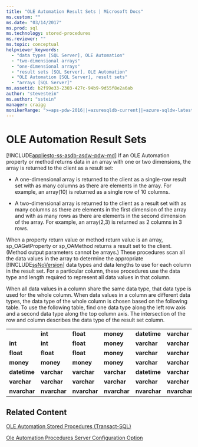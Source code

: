 ```yaml
---
title: "OLE Automation Result Sets | Microsoft Docs"
ms.custom: ""
ms.date: "03/14/2017"
ms.prod: sql
ms.technology: stored-procedures
ms.reviewer: ""
ms.topic: conceptual
helpviewer_keywords: 
  - "data types [SQL Server], OLE Automation"
  - "two-dimensional arrays"
  - "one-dimensional arrays"
  - "result sets [SQL Server], OLE Automation"
  - "OLE Automation [SQL Server], result sets"
  - "arrays [SQL Server]"
ms.assetid: b2f99e33-2303-427c-94b9-9d55f8e2a6ab
author: "stevestein"
ms.author: "sstein"
manager: craigg
monikerRange: ">=aps-pdw-2016||=azuresqldb-current||=azure-sqldw-latest||>=sql-server-2016||=sqlallproducts-allversions||>=sql-server-linux-2017||=azuresqldb-mi-current"
---
```

# OLE Automation Result Sets
[!INCLUDE[appliesto-ss-asdb-asdw-pdw-md](../../includes/appliesto-ss-asdb-asdw-pdw-md.md)]
  If an OLE Automation property or method returns data in an array with one or two dimensions, the array is returned to the client as a result set:  
  
-   A one-dimensional array is returned to the client as a single-row result set with as many columns as there are elements in the array. For example, an array(10) is returned as a single row of 10 columns.  
  
-   A two-dimensional array is returned to the client as a result set with as many columns as there are elements in the first dimension of the array and with as many rows as there are elements in the second dimension of the array. For example, an array(2,3) is returned as 2 columns in 3 rows.  
  
 When a property return value or method return value is an array, sp_OAGetProperty or sp_OAMethod returns a result set to the client. (Method output parameters cannot be arrays.) These procedures scan all the data values in the array to determine the appropriate [!INCLUDE[ssNoVersion](../../includes/ssnoversion-md.md)] data types and data lengths to use for each column in the result set. For a particular column, these procedures use the data type and length required to represent all data values in that column.  
  
 When all data values in a column share the same data type, that data type is used for the whole column. When data values in a column are different data types, the data type of the whole column is chosen based on the following table. To use the following table, find one data type along the left row axis and a second data type along the top column axis. The intersection of the row and column describes the data type of the result set column.  
  
||||||||  
|-|-|-|-|-|-|-|  
||**int**|**float**|**money**|**datetime**|**varchar**|**nvarchar**|  
|**int**|**int**|**float**|**money**|**varchar**|**varchar**|**nvarchar**|  
|**float**|**float**|**float**|**money**|**varchar**|**varchar**|**nvarchar**|  
|**money**|**money**|**money**|**money**|**varchar**|**varchar**|**nvarchar**|  
|**datetime**|**varchar**|**varchar**|**varchar**|**datetime**|**varchar**|**nvarchar**|  
|**varchar**|**varchar**|**varchar**|**varchar**|**varchar**|**varchar**|**nvarchar**|  
|**nvarchar**|**nvarchar**|**nvarchar**|**nvarchar**|**nvarchar**|**nvarchar**|**nvarchar**|  
  
## Related Content  
 [OLE Automation Stored Procedures &#40;Transact-SQL&#41;](../../relational-databases/system-stored-procedures/ole-automation-stored-procedures-transact-sql.md)  
  
 [Ole Automation Procedures Server Configuration Option](../../database-engine/configure-windows/ole-automation-procedures-server-configuration-option.md)  
  
  
